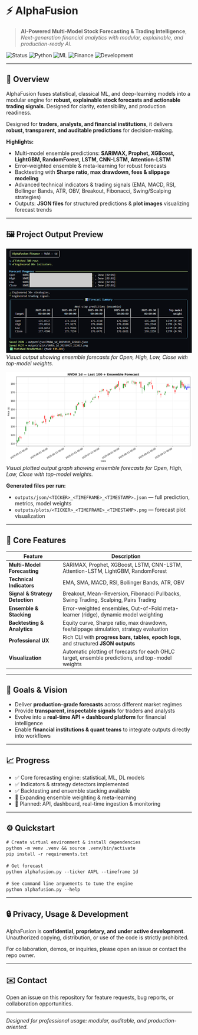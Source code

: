 # ⚡ AlphaFusion

> **AI-Powered Multi-Model Stock Forecasting & Trading Intelligence**, 
> *Next-generation financial analytics with modular, explainable, and production-ready AI.*

![Status](https://img.shields.io/badge/status-active-brightgreen?style=flat-square)
![Python](https://img.shields.io/badge/python-3.9%2B-blue?style=flat-square)
![ML](https://img.shields.io/badge/machine--learning-advanced-orange?style=flat-square)
![Finance](https://img.shields.io/badge/domain-finance-gold?style=flat-square)
![Development](https://img.shields.io/badge/development-active-important?style=flat-square)

---

## 🌌 Overview
AlphaFusion fuses statistical, classical ML, and deep-learning models into a modular engine for **robust, explainable stock forecasts and actionable trading signals**. Designed for clarity, extensibility, and production readiness.

Designed for **traders, analysts, and financial institutions**, it delivers **robust, transparent, and auditable predictions** for decision-making.


**Highlights:**
- Multi-model ensemble predictions: **SARIMAX, Prophet, XGBoost, LightGBM, RandomForest, LSTM, CNN-LSTM, Attention-LSTM**  
- Error-weighted ensemble & meta-learning for robust forecasts  
- Backtesting with **Sharpe ratio, max drawdown, fees & slippage modeling**  
- Advanced technical indicators & trading signals (EMA, MACD, RSI, Bollinger Bands, ATR, OBV, Breakout, Fibonacci, Swing/Scalping strategies)  
- Outputs: **JSON files** for structured predictions & **plot images** visualizing forecast trends  
 

---

## 🖼️ Project Output Preview

![Forecast Output](images/forecast.png)  
*Visual output showing ensemble forecasts for Open, High, Low, Close with top-model weights.*

![Forecast Output Plot](images/forecast_plot.png)  
*Visual plotted output graph showing ensemble forecasts for Open, High, Low, Close with top-model weights.*

**Generated files per run:**
- `outputs/json/<TICKER>_<TIMEFRAME>_<TIMESTAMP>.json` — full prediction, metrics, model weights  
- `outputs/plots/<TICKER>_<TIMEFRAME>_<TIMESTAMP>.png` — forecast plot visualization  

---

## 🚀 Core Features

| Feature | Description |
|---------|-------------|
| **Multi-Model Forecasting** | SARIMAX, Prophet, XGBoost, LSTM, CNN-LSTM, Attention-LSTM, LightGBM, RandomForest |
| **Technical Indicators** | EMA, SMA, MACD, RSI, Bollinger Bands, ATR, OBV |
| **Signal & Strategy Detection** | Breakout, Mean-Reversion, Fibonacci Pullbacks, Swing Trading, Scalping, Pairs Trading |
| **Ensemble & Stacking** | Error-weighted ensembles, Out-of-Fold meta-learner (ridge), dynamic model weighting |
| **Backtesting & Analytics** | Equity curve, Sharpe ratio, max drawdown, fee/slippage simulation, strategy evaluation |
| **Professional UX** | Rich CLI with **progress bars, tables, epoch logs**, and structured **JSON outputs** |
| **Visualization** | Automatic plotting of forecasts for each OHLC target, ensemble predictions, and top-model weights |

---

## 🎯 Goals & Vision

- Deliver **production-grade forecasts** across different market regimes  
- Provide **transparent, inspectable signals** for traders and analysts  
- Evolve into a **real-time API + dashboard platform** for financial intelligence  
- Enable **financial institutions & quant teams** to integrate outputs directly into workflows  

---

## 📈 Progress
- ✅ Core forecasting engine: statistical, ML, DL models  
- ✅ Indicators & strategy detectors implemented  
- ✅ Backtesting and ensemble stacking available  
- 🔄 Expanding ensemble weighting & meta-learning  
- 🔮 Planned: API, dashboard, real-time ingestion & monitoring  

---

## ⚙️ Quickstart

    # Create virtual environment & install dependencies
    python -m venv .venv && source .venv/bin/activate
    pip install -r requirements.txt

    # Get forecast
    python alphafusion.py --ticker AAPL --timeframe 1d 
    
    # See command line arguements to tune the engine
    python alphafusion.py --help

---

## 🔒 Privacy, Usage & Development
AlphaFusion is **confidential, proprietary, and under active development**.  
Unauthorized copying, distribution, or use of the code is strictly prohibited.  

For collaboration, demos, or inquiries, please open an issue or contact the repo owner.

---

## ✉️ Contact
Open an issue on this repository for feature requests, bug reports, or collaboration opportunities.  

---

*Designed for professional usage: modular, auditable, and production-oriented.*

